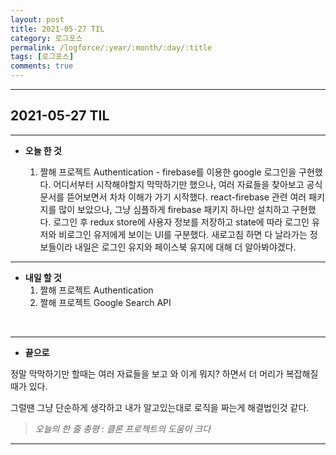 ```yaml
---
layout: post
title: 2021-05-27 TIL
category: 로그포스
permalink: /logforce/:year/:month/:day/:title
tags: [로그포스]
comments: true
---
```


---

## 2021-05-27 TIL

---

- **오늘 한 것**

  1. 짤해 프로젝트 Authentication - firebase를 이용한 google 로그인을 구현했다. 어디서부터 시작해야할지 막막하기만 했으나, 여러 자료들을 찾아보고 공식문서를 뜯어보면서 차차 이해가 가기 시작했다. react-firebase 관련 여러 패키지를 많이 보았으나, 그냥 심플하게 firebase 패키지 하나만 설치하고 구현했다. 로그인 후 redux store에 사용자 정보를 저장하고 state에 따라 로그인 유저와 비로그인 유저에게 보이는 UI를 구분했다. 새로고침 하면 다 날라가는 정보들이라 내일은 로그인 유지와 페이스북 유지에 대해 더 알아봐야겠다.

---

- **내일 할 것**
  1. 짤해 프로젝트 Authentication
  2. 짤해 프로젝트 Google Search API

<br>

---

- **끝으로**

정말 막막하기만 할때는 여러 자료들을 보고 와 이게 뭐지? 하면서 더 머리가 복잡해질 때가 있다.

그럴땐 그냥 단순하게 생각하고 내가 알고있는대로 로직을 짜는게 해결법인것 같다.

> _오늘의 한 줄 총평 : 클론 프로젝트의 도움이 크다_

---
